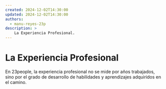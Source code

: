 ```yaml
---
created: 2024-12-02T14:30:00
updated: 2024-12-02T14:30:00
authors:
  - manu-reyes-23p
description: >
    La Experiencia Profesional.
---
```


# La Experiencia Profesional

En 23people, la experiencia profesional no se mide por años trabajados, sino por el grado de desarrollo de habilidades y aprendizajes adquiridos en el camino.
